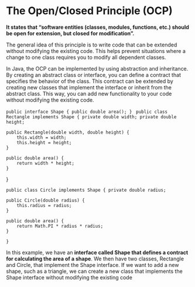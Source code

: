 # The Open/Closed Principle (OCP)
**It states that “software entities (classes, modules, functions, etc.) should be open for extension, but closed for modification”.**

The general idea of this principle is to write code that can be extended without modifying the existing code. 
This helps prevent situations where a change to one class requires you to modify all dependent classes.

In Java, the OCP can be implemented by using abstraction and inheritance. 
By creating an abstract class or interface, you can define a contract that specifies the behavior of the class. 
This contract can be extended by creating new classes that implement the interface or inherit from the abstract class. 
This way, you can add new functionality to your code without modifying the existing code.



`public interface Shape {
public double area();
}
`
`public class Rectangle implements Shape {
private double width;
private double height;`

    public Rectangle(double width, double height) {
        this.width = width;
        this.height = height;
    }

    public double area() {
        return width * height;
    }
}

`public class Circle implements Shape {
private double radius;`

    public Circle(double radius) {
        this.radius = radius;
    }

    public double area() {
        return Math.PI * radius * radius;
    }
`}`

In this example, we have an **interface called Shape that defines a contract for calculating the area of a shape**. 
We then have two classes, Rectangle and Circle, that implement the Shape interface. 
If we want to add a new shape, such as a triangle, we can create a new class that implements the Shape interface without modifying the existing code 
